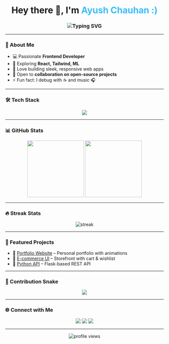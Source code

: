 <!-- Profile README for ayushcodes01 -->

<h1 align="center">
  Hey there 👋, I'm <span style="color:#38BDF8">Ayush Chauhan :)</span>
</h1>

<h3 align="center">
  <img src="https://readme-typing-svg.herokuapp.com?size=22&color=38BDF8&lines=Frontend+Developer;Tech+Enthusiast;Open+Source+Contributor;Always+Learning🚀" alt="Typing SVG" />
</h3>

---

### 🌟 About Me
- 💻 Passionate **Frontend Developer**  
- 🌱 Exploring **React, Tailwind, ML**  
- 🚀 Love building sleek, responsive web apps  
- 🎯 Open to **collaboration on open-source projects**  
- ⚡ Fun fact: I debug with ☕ and music 🎧  

---

### 🛠️ Tech Stack
<p align="center">
  <img src="https://skillicons.dev/icons?i=html,css,js,react,tailwind,python,flask,git,github,vscode,docker" />
</p>

---

### 📊 GitHub Stats
<p align="center">
  <img src="https://github-readme-stats.vercel.app/api?username=ayushcodes01&show_icons=true&theme=radical" height="180em"/>
  <img src="https://github-readme-stats.vercel.app/api/top-langs/?username=ayushcodes01&layout=compact&theme=radical" height="180em"/>
</p>

---

### 🔥 Streak Stats
<p align="center">
  <img src="https://github-readme-streak-stats.herokuapp.com/?user=ayushcodes01&theme=radical" alt="streak"/>
</p>

---

### 🚀 Featured Projects
- 🔗 [Portfolio Website](https://ayushcodes01.github.io/PersonalPortfolio/) – Personal portfolio with animations  
- 🔗 [E-commerce UI](https://github.com/ayushcodes01/ecommerce) – Storefront with cart & wishlist  
- 🔗 [Python API](https://github.com/ayushcodes01/python-api) – Flask-based REST API  

---

### 🐍 Contribution Snake
<p align="center">
  <img src="https://raw.githubusercontent.com/ayushcodes01/ayushcodes01/output/github-contribution-grid-snake-dark.svg#gh-dark-mode-only"/>
</p>

---

### 🌐 Connect with Me
<p align="center">
  <a href="https://www.linkedin.com/in/ayush-chauhan-935926214/"><img src="https://img.shields.io/badge/LinkedIn-blue?logo=linkedin&logoColor=white" /></a>
  <a href="mailto:akchauhan29feb@gmail.com"><img src="https://img.shields.io/badge/Email-red?logo=gmail&logoColor=white" /></a>
  <a href="https://x.com/AkChauhan6514"><img src="https://img.shields.io/badge/Twitter-%231DA1F2.svg?logo=twitter&logoColor=white" /></a>
</p>

---

<div align="center">
  <img src="https://komarev.com/ghpvc/?username=ayushcodes01&style=for-the-badge&color=blue" alt="profile views"/>
</div>

